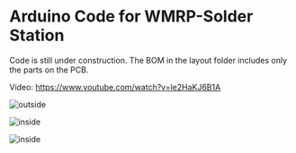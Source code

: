 # Arduino Code for WMRP-Solder Station
Code is still under construction.
The BOM in the layout folder includes only the parts on the PCB.

Video: https://www.youtube.com/watch?v=le2HaKJ6B1A


![outside](https://github.com/FlyGlas/WMRP/blob/master/pictures/IMG_20150412_134210.jpg "outside")

![inside](https://github.com/FlyGlas/WMRP/blob/master/pictures/IMG_20150411_152047.jpg "inside")

![inside](https://github.com/FlyGlas/WMRP/blob/master/pictures/IMG_20150411_152116.jpg "inside")
